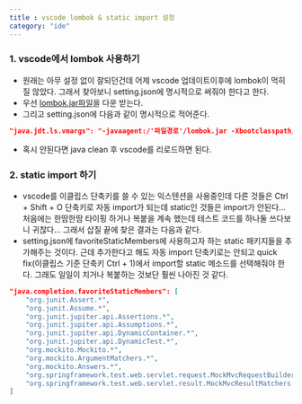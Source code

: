 ```yaml
---
title : vscode lombok & static import 설정
category: "ide"
---
```


### 1. vscode에서 lombok 사용하기

- 원래는 아무 설정 없이 잘되던건데 어제 vscode 업데이트이후에 lombok이 먹히질 않았다. 그래서 찾아보니 setting.json에 명시적으로 써줘야 한다고 한다.
- 우선 [lombok.jar파일](https://projectlombok.org/)을 다운 받는다.
- 그리고 setting.json에 다음과 같이 명시적으로 적어준다.

~~~ json
"java.jdt.ls.vmargs": "-javaagent:/'파일경로'/lombok.jar -Xbootclasspath/a:/'파일경로'/lombok.jar"
~~~

- 혹시 안된다면 java clean 후 vscode를 리로드하면 된다.

### 2. static import 하기

- vscode를 이클립스 단축키를 쓸 수 있는 익스텐션을 사용중인데 다른 것들은 Ctrl + Shift + O 단축키로 자동 import가 되는데 static인 것들은 import가 안된다... 처음에는 한땀한땀 타이핑 하거나 복붙을 계속 했는데 테스트 코드를 하나둘 쓰다보니 귀찮다... 그래서 삽질 끝에 찾은 결과는 다음과 같다.
- setting.json에 favoriteStaticMembers에 사용하고자 하는 static 패키지들을 추가해주는 것이다. 근데 추가한다고 해도 자동 import 단축키로는 안되고 quick fix(이클립스 기준 단축키 Ctrl + 1)에서 import할 static 메소드를 선택해줘야 한다. 그래도 일일이 치거나 복붙하는 것보단 훨씬 나아진 것 같다.

~~~ json
"java.completion.favoriteStaticMembers": [
    "org.junit.Assert.*",
    "org.junit.Assume.*",
    "org.junit.jupiter.api.Assertions.*",
    "org.junit.jupiter.api.Assumptions.*",
    "org.junit.jupiter.api.DynamicContainer.*",
    "org.junit.jupiter.api.DynamicTest.*",
    "org.mockito.Mockito.*",
    "org.mockito.ArgumentMatchers.*",
    "org.mockito.Answers.*",
    "org.springframework.test.web.servlet.request.MockMvcRequestBuilders.*",
    "org.springframework.test.web.servlet.result.MockMvcResultMatchers.*"
]
~~~
